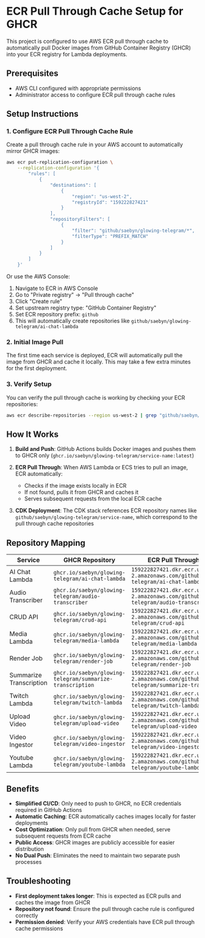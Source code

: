 # ECR Pull Through Cache Setup for GHCR

This project is configured to use AWS ECR pull through cache to automatically pull Docker images from GitHub Container Registry (GHCR) into your ECR registry for Lambda deployments.

## Prerequisites

- AWS CLI configured with appropriate permissions
- Administrator access to configure ECR pull through cache rules

## Setup Instructions

### 1. Configure ECR Pull Through Cache Rule

Create a pull through cache rule in your AWS account to automatically mirror GHCR images:

```bash
aws ecr put-replication-configuration \
    --replication-configuration '{
        "rules": [
            {
                "destinations": [
                    {
                        "region": "us-west-2",
                        "registryId": "159222827421"
                    }
                ],
                "repositoryFilters": [
                    {
                        "filter": "github/saebyn/glowing-telegram/*",
                        "filterType": "PREFIX_MATCH"
                    }
                ]
            }
        ]
    }'
```

Or use the AWS Console:

1. Navigate to ECR in AWS Console
2. Go to "Private registry" → "Pull through cache"
3. Click "Create rule"
4. Set upstream registry type: "GitHub Container Registry"
5. Set ECR repository prefix: `github`
6. This will automatically create repositories like `github/saebyn/glowing-telegram/ai-chat-lambda`

### 2. Initial Image Pull

The first time each service is deployed, ECR will automatically pull the image from GHCR and cache it locally. This may take a few extra minutes for the first deployment.

### 3. Verify Setup

You can verify the pull through cache is working by checking your ECR repositories:

```bash
aws ecr describe-repositories --region us-west-2 | grep "github/saebyn/glowing-telegram"
```

## How It Works

1. **Build and Push**: GitHub Actions builds Docker images and pushes them to GHCR only (`ghcr.io/saebyn/glowing-telegram/service-name:latest`)

2. **ECR Pull Through**: When AWS Lambda or ECS tries to pull an image, ECR automatically:
   - Checks if the image exists locally in ECR
   - If not found, pulls it from GHCR and caches it
   - Serves subsequent requests from the local ECR cache

3. **CDK Deployment**: The CDK stack references ECR repository names like `github/saebyn/glowing-telegram/service-name`, which correspond to the pull through cache repositories

## Repository Mapping

| Service | GHCR Repository | ECR Pull Through Repository |
|---------|----------------|------------------------------|
| AI Chat Lambda | `ghcr.io/saebyn/glowing-telegram/ai-chat-lambda` | `159222827421.dkr.ecr.us-west-2.amazonaws.com/github/saebyn/glowing-telegram/ai-chat-lambda` |
| Audio Transcriber | `ghcr.io/saebyn/glowing-telegram/audio-transcriber` | `159222827421.dkr.ecr.us-west-2.amazonaws.com/github/saebyn/glowing-telegram/audio-transcriber` |
| CRUD API | `ghcr.io/saebyn/glowing-telegram/crud-api` | `159222827421.dkr.ecr.us-west-2.amazonaws.com/github/saebyn/glowing-telegram/crud-api` |
| Media Lambda | `ghcr.io/saebyn/glowing-telegram/media-lambda` | `159222827421.dkr.ecr.us-west-2.amazonaws.com/github/saebyn/glowing-telegram/media-lambda` |
| Render Job | `ghcr.io/saebyn/glowing-telegram/render-job` | `159222827421.dkr.ecr.us-west-2.amazonaws.com/github/saebyn/glowing-telegram/render-job` |
| Summarize Transcription | `ghcr.io/saebyn/glowing-telegram/summarize-transcription` | `159222827421.dkr.ecr.us-west-2.amazonaws.com/github/saebyn/glowing-telegram/summarize-transcription` |
| Twitch Lambda | `ghcr.io/saebyn/glowing-telegram/twitch-lambda` | `159222827421.dkr.ecr.us-west-2.amazonaws.com/github/saebyn/glowing-telegram/twitch-lambda` |
| Upload Video | `ghcr.io/saebyn/glowing-telegram/upload-video` | `159222827421.dkr.ecr.us-west-2.amazonaws.com/github/saebyn/glowing-telegram/upload-video` |
| Video Ingestor | `ghcr.io/saebyn/glowing-telegram/video-ingestor` | `159222827421.dkr.ecr.us-west-2.amazonaws.com/github/saebyn/glowing-telegram/video-ingestor` |
| Youtube Lambda | `ghcr.io/saebyn/glowing-telegram/youtube-lambda` | `159222827421.dkr.ecr.us-west-2.amazonaws.com/github/saebyn/glowing-telegram/youtube-lambda` |

## Benefits

- **Simplified CI/CD**: Only need to push to GHCR, no ECR credentials required in GitHub Actions
- **Automatic Caching**: ECR automatically caches images locally for faster deployments
- **Cost Optimization**: Only pull from GHCR when needed, serve subsequent requests from ECR cache
- **Public Access**: GHCR images are publicly accessible for easier distribution
- **No Dual Push**: Eliminates the need to maintain two separate push processes

## Troubleshooting

- **First deployment takes longer**: This is expected as ECR pulls and caches the image from GHCR
- **Repository not found**: Ensure the pull through cache rule is configured correctly
- **Permission denied**: Verify your AWS credentials have ECR pull through cache permissions